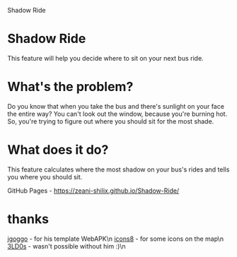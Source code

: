 Shadow Ride

# Shadow Ride
This feature will help you decide where to sit on your next bus ride.

# What's the problem?
Do you know that when you take the bus and there's sunlight on your face the entire way?
You can't look out the window, because you're burning hot.
So, you're trying to figure out where you should sit for the most shade.

# What does it do?
This feature calculates where the most shadow on your bus's rides and tells you where you should sit.

GitHub Pages -  https://zeani-shilix.github.io/Shadow-Ride/

# thanks
[jgoggo](https://github.com/jfoggo/WebAPK/) - for his template WebAPK\n
[icons8](https://icons8.com/) - for some icons on the map\n
[3LD0s](https://github.com/3LD0s) - wasn't possible without him :)\n
